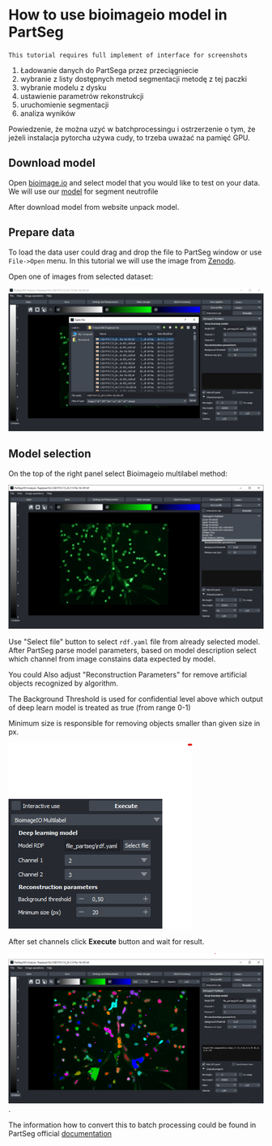 # How to use bioimageio model in PartSeg


`This tutorial requires full implement of interface for screenshots`

1. Ładowanie danych do PartSega przez przeciągniecie
2. wybranie z listy dostępnych metod segmentacji metodę z tej paczki
3. wybranie modelu z dysku
4. ustawienie parametrów rekonstrukcji
5. uruchomienie segmentacji
6. analiza wyników

Powiedzenie, że można uzyć w batchprocessingu i ostrzerzenie o tym, że jeżeli instalacja pytorcha używa cudy,
to trzeba uważać na pamięć GPU.

## Download model

Open [bioimage.io](https://bioimage.io/) and select model that you would like to test on your data. We will use our [model](put_link) for segment neutrofile 

After download model from website unpack model. 

## Prepare data

To load the data user could drag and drop the file to PartSeg window or use `File->Open` menu.
In this tutorial we will use the image from [Zenodo](https://zenodo.org/record/7335430).

Open one of images from selected dataset:

![Open file view](images/open_file_tr.png)


## Model selection

On the top of the right panel select Bioimageio multilabel method:

![Bioimageio multilabel selection](images/select_model_tr.png)

Use "Select file" button to select `rdf.yaml` file from already selected model.
After PartSeg parse model parameters, based on model description select which channel from image constains data expected by model. 

You could Also adjust "Reconstruction Parameters" for remove artificial objects recognized by algorithm. 

The Background Threshold is used for confidential level above which output of 
deep learn model is treated as true (from range 0-1)

Minimum size is responsible for removing objects smaller than given size in px.


![set basic model parameters](images/methd_params_adjust.png)

After set channels click **Execute** button and wait for result. 

![result of model execute](images/model_output.png).

The information how to convert this to batch processing could be found in PartSeg official [documentation](https://partseg.readthedocs.io/en/latest/interface-overview/interface-overview.html#batch-processing)